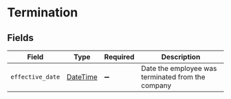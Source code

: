 # Termination


## Fields

| Field                                                                        | Type                                                                         | Required                                                                     | Description                                                                  |
| ---------------------------------------------------------------------------- | ---------------------------------------------------------------------------- | ---------------------------------------------------------------------------- | ---------------------------------------------------------------------------- |
| `effective_date`                                                             | [DateTime](https://ruby-doc.org/stdlib-2.6.1/libdoc/date/rdoc/DateTime.html) | :heavy_minus_sign:                                                           | Date the employee was terminated from the company                            |